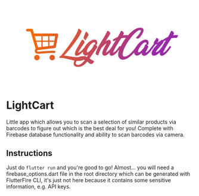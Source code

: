 ![Screenshot](assets/images/full_logo.png)

# LightCart

Little app which allows you to scan a selection of similar products via barcodes to figure out which is the best deal for you! Complete with Firebase database functionality and ability to scan barcodes via camera.

## Instructions

Just do `flutter run` and you're good to go! Almost... you will need a firebase_options.dart file in the root directory which can be generated with FlutterFire CLI, it's just not here because it contains some sensitive information, e.g. API keys.
